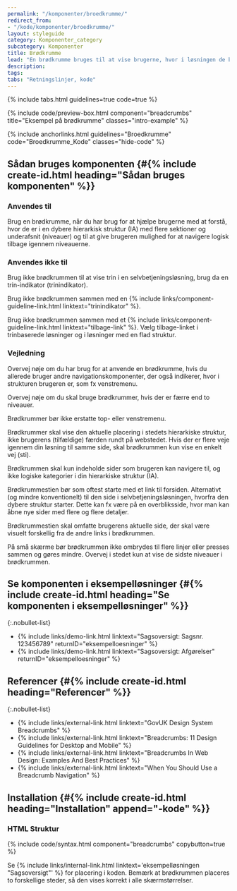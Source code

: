 ```yaml
---
permalink: "/komponenter/broedkrumme/"
redirect_from:
- "/kode/komponenter/broedkrumme/"
layout: styleguide
category: Komponenter_category
subcategory: Komponenter
title: Brødkrumme
lead: "En brødkrumme bruges til at vise brugerne, hvor i løsningen de befinder sig, samtidig med at den gør det muligt for brugerne at navigere tilbage igennem løsningens niveauer."
description:
tags:
tabs: "Retningslinjer, kode"
---
```


{% include tabs.html guidelines=true code=true %}

{% include code/preview-box.html component="breadcrumbs" title="Eksempel på brødkrumme" classes="intro-example" %}

{% include anchorlinks.html guidelines="Broedkrumme" code="Broedkrumme_Kode" classes="hide-code" %}

<!--split-->

## Sådan bruges komponenten {#{% include create-id.html heading="Sådan bruges komponenten" %}}

### Anvendes til

Brug en brødkrumme, når du har brug for at hjælpe brugerne med at forstå, hvor de er i en dybere hierarkisk struktur (IA) med flere sektioner og underafsnit (niveauer) og til at give brugeren mulighed for at navigere logisk tilbage igennem niveauerne.

### Anvendes ikke til

Brug ikke brødkrummen til at vise trin i en selvbetjeningsløsning, brug da en trin-indikator (trinindikator).

Brug ikke brødkrummen sammen med en {% include links/component-guideline-link.html linktext="trinindikator" %}.

Brug ikke brødkrummen sammen med et {% include links/component-guideline-link.html linktext="tilbage-link" %}. Vælg tilbage-linket i trinbaserede løsninger og i løsninger med en flad struktur.

### Vejledning

Overvej nøje om du har brug for at anvende en brødkrumme, hvis du allerede bruger andre navigationskomponenter, der også indikerer, hvor i strukturen brugeren er, som fx venstremenu.

Overvej nøje om du skal bruge brødkrummer, hvis der er færre end to niveauer.

Brødkrummer bør ikke erstatte top- eller venstremenu.

Brødkrummer skal vise den aktuelle placering i stedets hierarkiske struktur, ikke brugerens (tilfældige) færden rundt på webstedet. Hvis der er flere veje igennem din løsning til samme side, skal brødkrummen kun vise en enkelt vej (sti).

Brødkrummen skal kun indeholde sider som brugeren kan navigere til, og ikke logiske kategorier i din hierarkiske struktur (IA).

Brødkrummestien bør som oftest starte med et link til forsiden. Alternativt (og mindre konventionelt) til den side i selvbetjeningsløsningen, hvorfra den dybere struktur starter. Dette kan fx være på en overbliksside, hvor man kan åbne nye sider med flere og flere detaljer.

Brødkrummestien skal omfatte brugerens aktuelle side, der skal være visuelt forskellig fra de andre links i brødkrummen.

På små skærme bør brødkrummen ikke ombrydes til flere linjer eller presses sammen og gøres mindre. Overvej i stedet kun at vise de sidste niveauer i brødkrummen.

## Se komponenten i eksempelløsninger {#{% include create-id.html heading="Se komponenten i eksempelløsninger" %}}

{:.nobullet-list}
- {% include links/demo-link.html linktext="Sagsoversigt: Sagsnr. 123456789" returnID="eksempelloesninger" %}
- {% include links/demo-link.html linktext="Sagsoversigt: Afgørelser" returnID="eksempelloesninger" %}

## Referencer {#{% include create-id.html heading="Referencer" %}}

{:.nobullet-list}
- {% include links/external-link.html linktext="GovUK Design System Breadcrumbs" %}
- {% include links/external-link.html linktext="Breadcrumbs: 11 Design Guidelines for Desktop and Mobile" %}
- {% include links/external-link.html linktext="Breadcrumbs In Web Design: Examples And Best Practices" %}
- {% include links/external-link.html linktext="When You Should Use a Breadcrumb Navigation" %}

<!--split-->

## Installation {#{% include create-id.html heading="Installation" append="-kode" %}}

### HTML Struktur

{% include code/syntax.html component="breadcrumbs" copybutton=true %}

Se {% include links/internal-link.html linktext='eksempelløsningen "Sagsoversigt"' %} for placering i koden. Bemærk at brødkrummen placeres to forskellige steder, så den vises korrekt i alle skærmstørrelser.